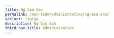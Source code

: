 ```yaml
---
title: Ng San San
permalink: /our-team/administrative/ng-san-san/
variant: tiptap
description: Ng San San
third_nav_title: Administrative
---
```

